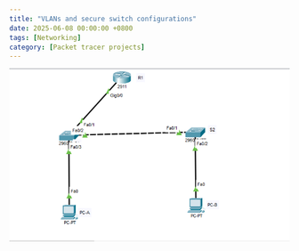 ```yaml
---
title: "VLANs and secure switch configurations"
date: 2025-06-08 00:00:00 +0800
tags: [Networking]
category: [Packet tracer projects]
---
```



![alt text](/assets/images/2025-06-08%2019_41_07-.png)
